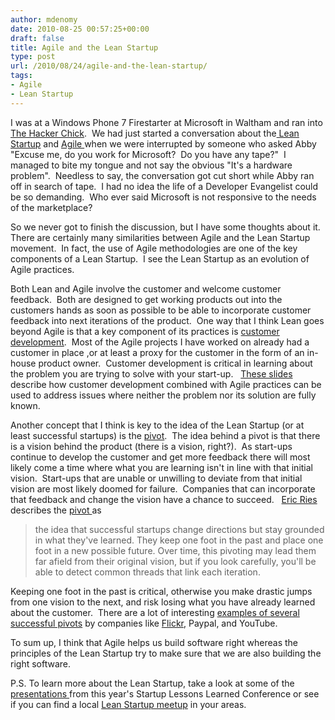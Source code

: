 ```yaml
---
author: mdenomy
date: 2010-08-25 00:57:25+00:00
draft: false
title: Agile and the Lean Startup
type: post
url: /2010/08/24/agile-and-the-lean-startup/
tags:
- Agile
- Lean Startup
---
```


I was at a Windows Phone 7 Firestarter at Microsoft in Waltham and ran into [The Hacker Chick](http://www.thehackerchickblog.com/).  We had just started a conversation about the[ Lean Startup](http://en.wikipedia.org/wiki/Lean_Startup) and [Agile ](http://en.wikipedia.org/wiki/Agile_software_development)when we were interrupted by someone who asked Abby "Excuse me, do you work for Microsoft?  Do you have any tape?"  I managed to bite my tongue and not say the obvious "It's a hardware problem".  Needless to say, the conversation got cut short while Abby ran off in search of tape.  I had no idea the life of a Developer Evangelist could be so demanding.  Who ever said Microsoft is not responsive to the needs of the marketplace?

So we never got to finish the discussion, but I have some thoughts about it.  There are certainly many similarities between Agile and the Lean Startup movement.  In fact, the use of Agile methodologies are one of the key components of a Lean Startup.  I see the Lean Startup as an evolution of Agile practices.

Both Lean and Agile involve the customer and welcome customer feedback.  Both are designed to get working products out into the customers hands as soon as possible to be able to incorporate customer feedback into next iterations of the product.  One way that I think Lean goes beyond Agile is that a key component of its practices is [customer development](http://www.startuplessonslearned.com/2008/11/what-is-customer-development.html).  Most of the Agile projects I have worked on already had a customer in place ,or at least a proxy for the customer in the form of an in-house product owner.  Customer development is critical in learning about the problem you are trying to solve with your start-up.   [These slides](http://www.slideshare.net/guest472f47/2008-09-06-eric-ries-haas-columbia-customer-development-engineering-presentation) describe how customer development combined with Agile practices can be used to address issues where neither the problem nor its solution are fully known.

Another concept that I think is key to the idea of the Lean Startup (or at least successful startups) is the [pivot](http://www.startuplessonslearned.com/2009/06/pivot-dont-jump-to-new-vision.html).  The idea behind a pivot is that there is a vision behind the product (there is a vision, right?).  As start-ups continue to develop the customer and get more feedback there will most likely come a time where what you are learning isn't in line with that initial vision.  Start-ups that are unable or unwilling to deviate from that initial vision are most likely doomed for failure.  Companies that can incorporate that feedback and change the vision have a chance to succeed.   [Eric Ries](http://www.startuplessonslearned.com/) describes the [pivot ](http://www.startuplessonslearned.com/2009/06/pivot-dont-jump-to-new-vision.html)as


<blockquote>the idea that successful startups change directions but stay grounded in  what they've learned. They keep one foot in the past and place one foot  in a new possible future. Over time, this pivoting may lead them far  afield from their original vision, but if you look carefully, you'll be  able to detect common threads that link each iteration.</blockquote>


Keeping one foot in the past is critical, otherwise you make drastic jumps from one vision to the next, and risk losing what you have already learned about the customer.  There are a lot of interesting [examples of several successful pivots](http://www.danmartell.com/startups-its-ok-to-change-your-mind-product/) by companies like [Flickr](http://www.usatoday.com/tech/products/2006-02-27-flickr_x.htm), Paypal, and YouTube.

To sum up, I think that Agile helps us build software right whereas the principles of the Lean Startup try to make sure that we are also building the right software.

P.S. To learn more about the Lean Startup, take a look at some of the [presentations ](http://www.justin.tv/startuplessonslearned/videos)from this year's Startup Lessons Learned Conference or see if you can find a local [Lean Startup meetup](http://www.meetup.com/Lean-Startup-Circle-Boston/) in your areas.
